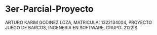 # 3er-Parcial-Proyecto
ARTURO KARIM GODINEZ LOZA, MATRICULA: 1322134004, PROYECTO JUEGO DE BARCOS, INGENERIA EN SOFTWARE, GRUPO: 2122IS.
